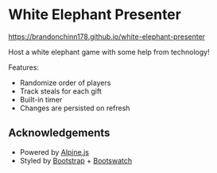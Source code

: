 # White Elephant Presenter

https://brandonchinn178.github.io/white-elephant-presenter

Host a white elephant game with some help from technology!

Features:
* Randomize order of players
* Track steals for each gift
* Built-in timer
* Changes are persisted on refresh

## Acknowledgements

* Powered by [Alpine.js](https://alpinejs.dev/)
* Styled by [Bootstrap](https://getbootstrap.com/) + [Bootswatch](https://bootswatch.com/)
